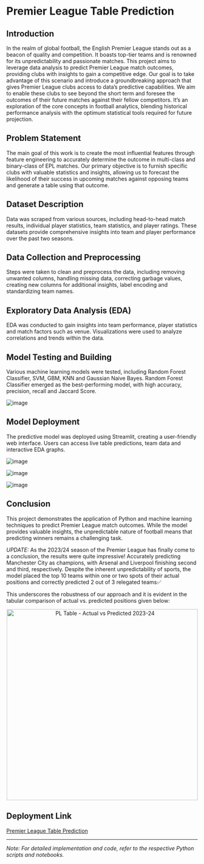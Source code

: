 # Premier League Table Prediction

## Introduction

In the realm of global football, the English Premier League stands out as a beacon of quality and competition. It boasts top-tier teams and is renowned for its unpredictability and passionate matches. This project aims to leverage data analysis to predict Premier League match outcomes, providing clubs with insights to gain a competitive edge. Our goal is to take advantage of this scenario and introduce a groundbreaking approach that gives Premier League clubs access to data’s predictive capabilities. We aim to enable these clubs to see beyond the short term and foresee the outcomes of their future matches against their fellow competitors. It’s an exploration of the core concepts in football analytics, blending historical performance analysis with the optimum statistical tools required for future projection.  

## Problem Statement

The main goal of this work is to create the most influential features through feature engineering to accurately determine the outcome in multi-class and binary-class of EPL matches. Our primary objective is to furnish specific clubs with valuable statistics and insights, allowing us to forecast the likelihood of their success in upcoming matches against opposing teams and generate a table using that outcome.

## Dataset Description

Data was scraped from various sources, including head-to-head match results, individual player statistics, team statistics, and player ratings. These datasets provide comprehensive insights into team and player performance over the past two seasons.

## Data Collection and Preprocessing

Steps were taken to clean and preprocess the data, including removing unwanted columns, handling missing data, correcting garbage values, creating new columns for additional insights, label encoding and standardizing team names.

## Exploratory Data Analysis (EDA)

EDA was conducted to gain insights into team performance, player statistics and match factors such as venue. Visualizations were used to analyze correlations and trends within the data.

## Model Testing and Building

Various machine learning models were tested, including Random Forest Classifier, SVM, GBM, KNN and Gaussian Naive Bayes. Random Forest Classifier emerged as the best-performing model, with high accuracy, precision, recall and Jaccard Score.

![image](https://github.com/saharshmehrotra/_premierleagueprediction/assets/135410807/ae391ca8-d5ed-42a8-ab5e-70513c7ebfc8)


## Model Deployment

The predictive model was deployed using Streamlit, creating a user-friendly web interface. Users can access live table predictions, team data and interactive EDA graphs.

![image](https://github.com/saharshmehrotra/_premierleagueprediction/assets/135410807/f41932ae-ba17-4867-b180-ed70c921c43a)

![image](https://github.com/saharshmehrotra/_premierleagueprediction/assets/135410807/50dbf0c1-6c32-4b82-91be-13d36f61d3c5)

![image](https://github.com/saharshmehrotra/_premierleagueprediction/assets/135410807/daff75f5-93b1-4b52-be7f-bd5d9c34433a)


## Conclusion

This project demonstrates the application of Python and machine learning techniques to predict Premier League match outcomes. While the model provides valuable insights, the unpredictable nature of football means that predicting winners remains a challenging task.

*UPDATE:* As the 2023/24 season of the Premier League has finally come to a conclusion, the results were quite impressive! Accurately predicting Manchester City as champions, with Arsenal and Liverpool finishing second and third, respectively. Despite the inherent unpredictability of sports, the model placed the top 10 teams within one or two spots of their actual positions and correctly predicted 2 out of 3 relegated teams✅️

This underscores the robustness of our approach and it is evident in the tabular comparison of actual vs. predicted positions given below:
<p align="center">
<img width="503" alt="PL Table - Actual vs Predicted 2023-24" src="https://github.com/saharshmehrotra/_premierleagueprediction/assets/135410807/c4ababc2-e816-4d36-b8be-ba757e7ef6f8">
</p>


## Deployment Link

[Premier League Table Prediction](https://premier-league.streamlit.app/)

---

*Note: For detailed implementation and code, refer to the respective Python scripts and notebooks.*
